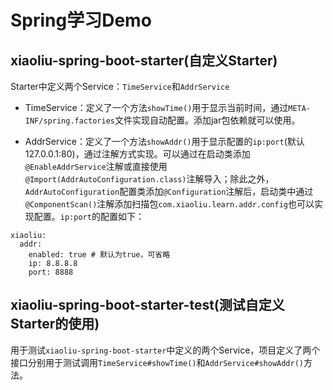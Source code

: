 # Spring学习Demo
## xiaoliu-spring-boot-starter(自定义Starter)

Starter中定义两个Service：`TimeService`和`AddrService`

- TimeService：定义了一个方法`showTime()`用于显示当前时间，通过`META-INF/spring.factories`文件实现自动配置。添加jar包依赖就可以使用。

- AddrService：定义了一个方法`showAddr()`用于显示配置的`ip:port`(默认127.0.0.1:80)，通过注解方式实现。可以通过在启动类添加`@EnableAddrService`注解或直接使用`@Import(AddrAutoConfiguration.class)`注解导入；除此之外，`AddrAutoConfiguration`配置类添加`@Configuration`注解后，启动类中通过`@ComponentScan()`注解添加扫描包`com.xiaoliu.learn.addr.config`也可以实现配置。`ip:port`的配置如下：
```
xiaoliu:
  addr:
    enabled: true # 默认为true，可省略
    ip: 8.8.8.8
    port: 8888
```

## xiaoliu-spring-boot-starter-test(测试自定义Starter的使用)

用于测试`xiaoliu-spring-boot-starter`中定义的两个Service，项目定义了两个接口分别用于测试调用`TimeService#showTime()`和`AddrService#showAddr()`方法。
